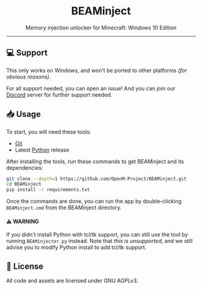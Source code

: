 <div align=center>
    <h1>BEAMinject</h1>Memory injection unlocker for Minecraft: Windows 10 Edition</p>
</div>

-----

## :computer: Support
This only works on Windows,
and won't be ported to other platforms *(for obvious reasons)*.

For all support needed, you can open an issue!
And you can join our [Discord](https://dsc.gg/openm "OpenM Community") server
for further support needed.

## :inbox_tray: Usage
To start, you will need these tools:
- [Git](https://git-scm.com/downloads)
- Latest [Python](https://www.python.org/downloads/) release

After installing the tools, run these commands to get BEAMinject and its dependencies:
```sh
git clone --depth=1 https://github.com/OpenM-Project/BEAMinject.git
cd BEAMinject
pip install -r requirements.txt
```
Once the commands are done, you can run the app by double-clicking `BEAMinject.cmd` from the BEAMinject directory.
#### :warning: WARNING
If you didn't install Python with tcl/tk support, you can still use the tool by running `BEAMinjector.py` instead. Note that *this is unsupported*, and we still advise you to modify Python install to add tcl/tk support.

## :page_with_curl: License
All code and assets are licensed under GNU AGPLv3.

